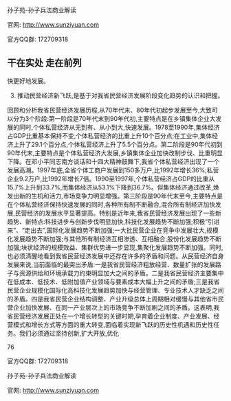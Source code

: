 孙子苑-孙子兵法商业解读

官网: http://www.sunziyuan.com

官方QQ群: 172709318

## 干在实处 走在前列

快更好地发展。

3. 推动民营经济新飞跃,是基于对我省民营经济发展阶段变化趋势的认识和把握。

回顾和分析我省民营经济发展历程,从70年代末、80年代初起步发展至今,大致可以分为3个阶段:第一阶段是70年代末到90年代初,主要特点是在乡镇集体企业大发展的同时,个体私营经济从无到有、从小到大,快速发展。1978至1990年,集体经济占GDP比重基本保持不变,个体私营经济的比重上升10个百分点;在工业中,集体经济上升了29.1个百分点,个体私营经济上升了5.5个百分点。第二阶段是90年代初到90年代末,主要特点是个体私营经济大发展,乡镇集体企业加快改制步伐、比重明显下降。在邓小平同志南方谈话和十四大精神鼓舞下,我省个体私营经济出现了一个发展高潮。1997年底,全省个体工商户发展到150多万户,比1992年增长36%;私营企业9.2万户,比1992年增长7倍。1990至1997年,个体私营经济占GDP的比重从15.7%上升到33.7%,而集体经济从53.1%下降到36.7%。但集体经济通过改革,焕发出新的生机和活力,市场竞争力明显增强。第三阶段是90年代末至今,主要特点是在个体私营经济保持快速发展的同时,各种所有制不断融合,混合所有制经济加快发展,民营经济的发展水平显著提高。特别是近年来,我省民营经济发展出现了一些新趋势、新特点:科技进步与创新步伐明显加快,科技化发展趋势不断加强;积极“引进来”、“走出去”,国际化发展趋势不断加强;一大批民营企业在竞争中发展壮大,规模化发展趋势不断加强;与其他所有制经济互相渗透、互相融合,股份化发展趋势不断加强;块状经济的规模效益、集群优势进一步显现,集聚化发展趋势不断加强。同时,也必须清醒地看到我省民营经济发展中还存在许多的矛盾和问题。从民营经济自身发展来说,当前面临的最突出矛盾:一是我省民营经济粗放经营、数量扩张的发展路子与资源供给和环境承载力约束明显加大之间的矛盾。二是我省民营经济主要集中在低成本、低技术、低附加值产业领域与要素成本大幅上升之间的矛盾;三是我省民营企业规模化国际化高科技化发展趋势加快与经营管理、专业技术人才缺乏之间的矛盾。四是我省民营企业结构调整、产业升级总体上周期相对缓慢与其他省市民营企业加快发展、在同一产业层次上的市场竞争不断加剧之间的矛盾。这表明,我省民营经济发展正处在一个增长转型的关键时期,孕育着企业制度、产业发展、经营模式和增长方式等方面的重大转变,面临着实现新飞跃的历史性机遇和历史性任务。我们必须通过坚持创新,扩大开放,优化

76

官方QQ群: 172709318

孙子苑-孙子兵法商业解读

官网: http://www.sunziyuan.com